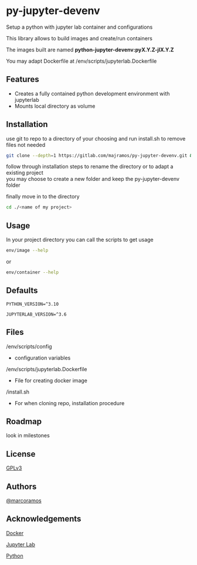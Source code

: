 # py-jupyter-devenv

Setup a python with jupyter lab container and configurations

This library allows to build images and create/run containers

The images built are named **python-jupyter-devenv:pyX.Y.Z-jlX.Y.Z**

You may adapt Dockerfile at /env/scripts/jupyterlab.Dockerfile


## Features
- Creates a fully contained python development environment with jupyterlab
- Mounts local directory as volume


## Installation

use git to repo to a directory of your choosing and run install.sh to remove files not needed
```bash
git clone --depth=1 https://gitlab.com/majramos/py-jupyter-devenv.git && py-jupyter-devenv/install.sh
```

follow through installation steps to rename the directory or to adapt a existing project  
you may choose to create a new folder and keep the py-jupyter-devenv folder

finally move in to the directory
```bash
cd ./<name of my project>
```

## Usage

In your project directory you can call the scripts to get usage
```bash
env/image --help
```
or
```bash
env/container --help
```


## Defaults

`PYTHON_VERSION=^3.10`

`JUPYTERLAB_VERSION=^3.6`


## Files

/env/scripts/config
- configuration variables

/env/scripts/jupyterlab.Dockerfile
- File for creating docker image

/install.sh
- For when cloning repo, installation procedure


## Roadmap

look in milestones


## License

[GPLv3](https://choosealicense.com/licenses/gpl-3.0/)


## Authors

[@marcoramos](https://marcoramos.me)


## Acknowledgements

[Docker](https://www.docker.com/)

[Jupyter Lab](https://jupyter.org/)

[Python](https://www.python.org/)
